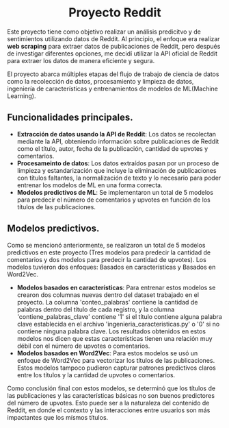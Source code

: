 <h1 align="center"> Proyecto Reddit </h1>

Este proyecto tiene como objetivo realizar un análisis predicitvo y de sentimientos utilizando datos de Reddit. Al principio, el enfoque era realizar **web scraping** para extraer datos de publicaciones de Reddit, pero después de investigar diferentes opciones, me decidí utilizar la API oficial de Reddit para extraer los datos de manera eficiente y segura.

El proyecto abarca múltiples etapas del flujo de trabajo de ciencia de datos como la recolección de datos, procesamiento y limpieza de datos, ingeniería de características y entrenamientos de modelos de ML(Machine Learning).

## Funcionalidades principales.

* **Extracción de datos usando la API de Reddit**: Los datos se recolectan mediante la API, obteniendo información sobre publicaciones de Reddit como el título, autor, fecha de la publicación, cantidad de upvotes y comentarios.
* **Procesameinto de datos**: Los datos extraídos pasan por un proceso de limpieza y estandarización que incluye la eliminación de publicaciones con títulos faltantes, la normalización de texto y lo necesario para poder entrenar los modelos de ML en una forma correcta.
* **Modelos predictivos de ML**: Se implementaron un total de 5 modelos para predecir el número de comentarios y upvotes en función de los títulos de las publicaciones.

## Modelos predictivos.

Como se mencionó anteriormente, se realizaron un total de 5 modelos predictivos en este proyecto (Tres modelos para predecir la cantidad de comentarios y dos modelos para predecir la cantidad de upvotes). Los modelos tuvieron dos enfoques: Basados en características y Basados en Word2Vec.

* **Modelos basados en características**: Para entrenar estos modelos se crearon dos columnas nuevas dentro del dataset trabajado en el proyecto. La columna 'conteo_palabras' contiene la cantidad de palabras dentro del título de cada registro, y la columna 'contiene_palabras_clave' contiene '1' si el título contiene alguna palabra clave establecida en el archivo 'ingenieria_caracteristicas.py' o '0' si no contiene ninguna palabra clave. Los resultados obtenidos en estos modelos nos dicen que estas características tienen una relación muy débil con el número de upvotes o comentarios.
* **Modelos basados en Word2Vec**: Para estos modelos se usó un enfoque de Word2Vec para vectorizar los títulos de las publicaciones. Estos modelos tampoco pudieron capturar patrones predictivos claros entre los títulos y la cantidad de upvotes o comentarios.

Como conclusión final con estos modelos, se determinó que los títulos de las publicaciones y las características básicas no son buenos predictores del número de upvotes. Esto puede ser a la naturaleza del contenido de Reddit, en donde el contexto y las interacciones entre usuarios son más impactantes que los mísmos títulos.
